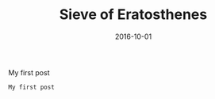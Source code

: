 ﻿---
layout: post
title:  "Sieve of Eratosthenes"
date:   2016-10-01
desc: "Sieve of Eratosthenes"
keywords: "education"
categories: [Education]
tags: [education]
icon: fa-plane
---

My first post

```
My first post
```
